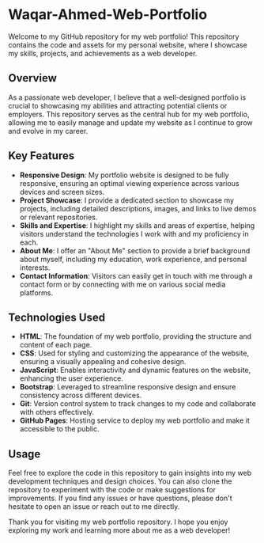 # Waqar-Ahmed-Web-Portfolio

Welcome to my GitHub repository for my web portfolio! This repository contains the code and assets for my personal website, where I showcase my skills, projects, and achievements as a web developer.

## Overview

As a passionate web developer, I believe that a well-designed portfolio is crucial to showcasing my abilities and attracting potential clients or employers. This repository serves as the central hub for my web portfolio, allowing me to easily manage and update my website as I continue to grow and evolve in my career.

## Key Features

- **Responsive Design**: My portfolio website is designed to be fully responsive, ensuring an optimal viewing experience across various devices and screen sizes.
- **Project Showcase**: I provide a dedicated section to showcase my projects, including detailed descriptions, images, and links to live demos or relevant repositories.
- **Skills and Expertise**: I highlight my skills and areas of expertise, helping visitors understand the technologies I work with and my proficiency in each.
- **About Me**: I offer an "About Me" section to provide a brief background about myself, including my education, work experience, and personal interests.
- **Contact Information**: Visitors can easily get in touch with me through a contact form or by connecting with me on various social media platforms.

## Technologies Used

- **HTML**: The foundation of my web portfolio, providing the structure and content of each page.
- **CSS**: Used for styling and customizing the appearance of the website, ensuring a visually appealing and cohesive design.
- **JavaScript**: Enables interactivity and dynamic features on the website, enhancing the user experience.
- **Bootstrap**: Leveraged to streamline responsive design and ensure consistency across different devices.
- **Git**: Version control system to track changes to my code and collaborate with others effectively.
- **GitHub Pages**: Hosting service to deploy my web portfolio and make it accessible to the public.

## Usage

Feel free to explore the code in this repository to gain insights into my web development techniques and design choices. You can also clone the repository to experiment with the code or make suggestions for improvements. If you find any issues or have questions, please don't hesitate to open an issue or reach out to me directly.

Thank you for visiting my web portfolio repository. I hope you enjoy exploring my work and learning more about me as a web developer!

 
